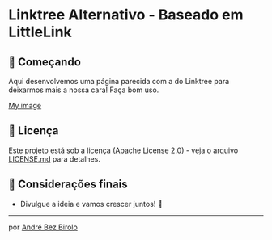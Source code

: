 # Linktree Alternativo - Baseado em LittleLink


## 🚀 Começando

Aqui desenvolvemos uma página parecida com a do Linktree para deixarmos mais a nossa cara! Faça bom uso.

[My image](https://github.com/AndreBezBirolo/littlelink-2/blob/main/demonstracao.png)


## 📄 Licença

Este projeto está sob a licença (Apache License 2.0) - veja o arquivo [LICENSE.md](https://github.com/AndreBezBirolo/littlelink-2/blob/main/LICENSE) para detalhes.

## 🎁 Considerações finais

* Divulgue a ideia e vamos crescer juntos! 📢

---
por [André Bez Birolo](https://gist.github.com/AndreBezBirolo) 
